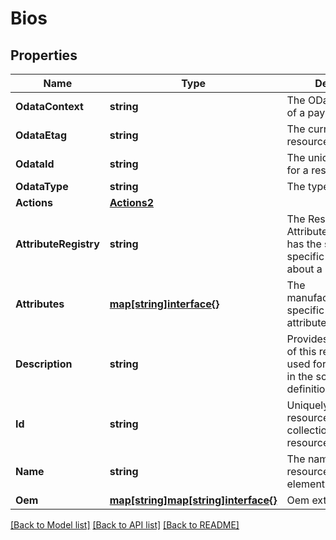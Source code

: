 # Bios

## Properties
Name | Type | Description | Notes
------------ | ------------- | ------------- | -------------
**OdataContext** | **string** | The OData description of a payload. | [optional] 
**OdataEtag** | **string** | The current ETag of the resource. | [optional] 
**OdataId** | **string** | The unique identifier for a resource. | 
**OdataType** | **string** | The type of a resource. | 
**Actions** | [**Actions2**](Actions_2.md) |  | [optional] 
**AttributeRegistry** | **string** | The Resource ID of the Attribute Registry that has the system-specific information about a BIOS resource. | [optional] 
**Attributes** | [**map[string]interface{}**](.md) | The manufacturer/provider-specific list of BIOS attributes. | [optional] 
**Description** | **string** | Provides a description of this resource and is used for commonality  in the schema definitions. | [optional] 
**Id** | **string** | Uniquely identifies the resource within the collection of like resources. | 
**Name** | **string** | The name of the resource or array element. | 
**Oem** | [**map[string]map[string]interface{}**](map[string]interface{}.md) | Oem extension object. | [optional] 

[[Back to Model list]](../README.md#documentation-for-models) [[Back to API list]](../README.md#documentation-for-api-endpoints) [[Back to README]](../README.md)


